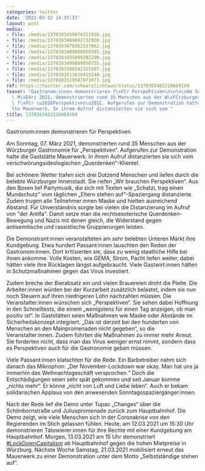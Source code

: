 ```yaml
---
categories: twitter
date: '2021-03-12 14:37:37'
layout: post
media:
- file: /media/1370383459974311938.jpg
- file: /media/1370383469092732930.jpg
- file: /media/1370383478362157062.jpg
- file: /media/1370383489888059395.jpg
- file: /media/1370383495009292290.jpg
- file: /media/1370383499899850755.jpg
- file: /media/1370383508242325507.jpg
- file: /media/1370383513619419148.jpg
- file: /media/1370383519587971073.jpg
ref: https://twitter.com/schwarzlichtwue/status/1370383482216669189
teaser: "Gastronom:innen demonstrieren f\xFCr Perspektiven\n\n\n\nAm Sonntag, 07.\
  \ M\xE4rz 2021, demonstrierten rund 35 Menschen aus der W\xFCrzburger Gastronomie\
  \ f\xFCr \u201EPerspektiven\u201C. Aufgerufen zur Demonstration hatte die Gastst\xE4\
  tte Mauerwerk. In ihrem Aufruf distanzierten sie sich vom "
title: 1370383482216669189
---
```

Gastronom:innen demonstrieren für Perspektiven



Am Sonntag, 07. März 2021, demonstrierten rund 35 Menschen aus der Würzburger Gastronomie für „Perspektiven“. Aufgerufen zur Demonstration hatte die Gaststätte Mauerwerk. In ihrem Aufruf distanzierten sie sich vom  verschwörungsideologischen „Querdenken“-Klientel. 



Bei schönem Wetter trafen sich drei Dutzend Menschen und liefen durch die belebte Würzburger Innenstadt. Sie riefen „Wir brauchen Perspektiven“. Aus den Boxen lief Partymusik, die sich mit Texten wie 
„Schatzi, trag einen Mundschutz“ vom täglichen „Eltern stehen auf“-Spaziergang distanzierte. Zudem trugen alle Teilnehmer:innen Maske und hielten ausreichend Abstand. Für Unverständnis sorgte bei vielen die Distanzierung im Aufruf von "der Antifa". 
Damit setze man die rechtsesoterische Querdenken-Bewegung und Nazis mit denen gleich, die Widerstand gegen antisemitische und rassistische Gruppierungen leisten.



Die Demonstrant:innen veranstalteten am sehr belebten Unteren Markt ihre Kundgebung.
Etwa hundert Passant:innen lauschten den Reden der Gastronom:innen. Dort kritisierten sie, dass zu wenig staatliche Hilfe bei ihnen ankomme. Volle Kosten, wie GEMA, Strom, Pacht liefen weiter, dabei hätten viele ihre Rücklagen längst aufgebraucht.
Viele Gastwirt:innen hätten in Schutzmaßnahmen gegen das Virus investiert. 



Zudem breche der Bierabsatz ein und vielen Brauereien droht die Pleite. Die Arbeiter:innen würden bei der Kurzarbeit zusätzlich belastet, indem sie nun noch Steuern auf ihren niedrigeren Lohn nachzahlen müssen. Die Veranstalter:innen wünschen sich „Perspektiven“. Sie sehen dabei Hoffnung in den Schnelltests, die einem „wenigstens für einen Tag anzeigen, ob man positiv ist“. In Gaststätten seien Maßnahmen wie Maske oder Abstände im Sicherheitskonzept integriert.
„Das ist derzeit bei den hunderten von Menschen an den Mainpromenaden nicht gegeben“, so die Veranstalter:innen. Zudem führten die Maßnahmen zu immer mehr Armut. Sie forderten nicht, dass man das Virus weniger ernst nimmt, sondern dass es Perspektiven auch für die Gastronomie geben müssen.



Viele Passant:innen klatschten für die Rede. Ein Barbetreiber nahm sich danach das Mikrophon: „Der November-Lockdown war okay. Man hat uns ja immerhin das Weihnachtsgeschäft versprochen.“ Doch die Entschädigungen seien sehr spät gekommen und seit Januar komme
„nichts mehr“. Er könne „nicht von Luft und Liebe leben“. Auch er bekam solidarischen Applaus von den anwesenden Sonntagsspaziergänger:innen.



Nach der Rede lief die Demo unter Tupac „Changes“ über die Schönbornstraße und Juliuspromenade zurück zum Hauptbahnhof.
Die Demo zeigt, wie viele Menschen sich in der Coronakrise von den Regierenden im Stich gelassen fühlen. Heute, am 12.03.2021 um 15:30 Uhr demonstrieren Tätowierer:innen für ihre Rechte mit einer Kundgebung am Hauptbahnhof.
Morgen, 13.03.2021 am 15 Uhr demonstriert [#LockDownCapitalism](/t/lockdowncapitalism) ab Hauptbahnhof gegen die hohen Mietpreise in Würzburg. Nächste Woche Samstag, 21.03.2021 mobilisiert erneut das Mauerwerk zu einer Demonstration unter dem Motto „Selbstständige stehen auf“.